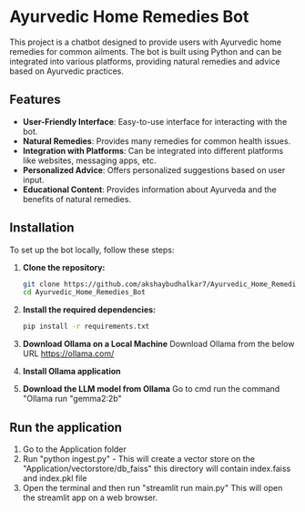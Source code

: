 # Ayurvedic Home Remedies Bot

This project is a chatbot designed to provide users with Ayurvedic home remedies for common ailments. The bot is built using Python and can be integrated into various platforms, providing natural remedies and advice based on Ayurvedic practices.

## Features

- **User-Friendly Interface**: Easy-to-use interface for interacting with the bot.
- **Natural Remedies**: Provides many remedies for common health issues.
- **Integration with Platforms**: Can be integrated into different platforms like websites, messaging apps, etc.
- **Personalized Advice**: Offers personalized suggestions based on user input.
- **Educational Content**: Provides information about Ayurveda and the benefits of natural remedies.


## Installation

To set up the bot locally, follow these steps:

1. **Clone the repository:**
   ```bash
   git clone https://github.com/akshaybudhalkar7/Ayurvedic_Home_Remedies_Bot.git
   cd Ayurvedic_Home_Remedies_Bot
   ```

2. **Install the required dependencies:**
   ```bash
   pip install -r requirements.txt
   ```

3. **Download Ollama on a Local Machine**
  Download Ollama from the below URL
  https://ollama.com/

4. **Install Ollama application**

5. **Download the LLM model from Ollama**
     Go to cmd
     run the command "Ollama run "gemma2:2b"

## Run the application

1. Go to the Application folder
2. Run "python ingest.py" - This will create a vector store on the "Application/vectorstore/db_faiss" this directory will contain index.faiss and index.pkl file
3. Open the terminal and then run "streamlit run main.py" This will open the streamlit app on a web browser.
   

     
     



